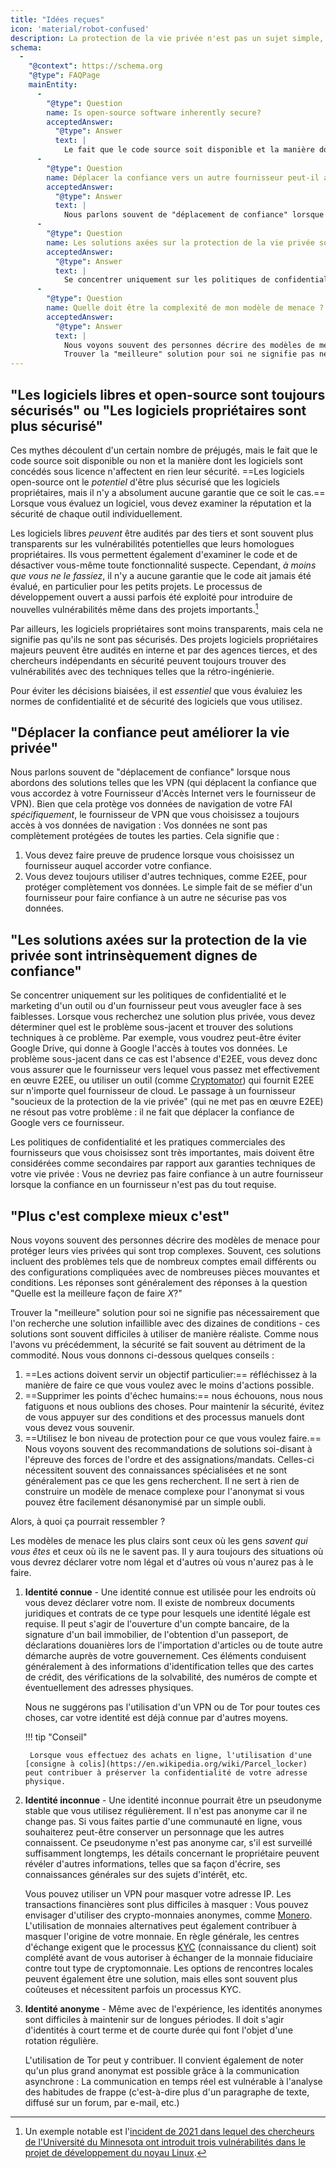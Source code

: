 ```yaml
---
title: "Idées reçues"
icon: 'material/robot-confused'
description: La protection de la vie privée n'est pas un sujet simple, et il est facile de se laisser piéger par les affirmations marketing et autres désinformations.
schema:
  - 
    "@context": https://schema.org
    "@type": FAQPage
    mainEntity:
      - 
        "@type": Question
        name: Is open-source software inherently secure?
        acceptedAnswer:
          "@type": Answer
          text: |
            Le fait que le code source soit disponible et la manière dont le logiciel est concédé sous licence n'ont pas d'incidence intrinsèque sur sa sécurité. Les logiciels libres ont le potentiel d'être plus sûrs que les logiciels propriétaires, mais il n'y a aucune garantie que ce soit le cas. Lorsque vous évaluez un logiciel, vous devez examiner la réputation et la sécurité de chaque outil au cas par cas.
      - 
        "@type": Question
        name: Déplacer la confiance vers un autre fournisseur peut-il améliorer la vie privée ?
        acceptedAnswer:
          "@type": Answer
          text: |
            Nous parlons souvent de "déplacement de confiance" lorsque nous abordons des solutions telles que les VPN (qui déplacent la confiance que vous accordez à votre Fournisseur d'Accès Internet vers le fournisseur de VPN). Bien que cela protège vos données de navigation de votre FAI spécifiquement, le fournisseur de VPN que vous choisissez a toujours accès à vos données de navigation : vos données ne sont pas complètement protégées de toutes les parties.
      - 
        "@type": Question
        name: Les solutions axées sur la protection de la vie privée sont-elles intrinsèquement dignes de confiance ?
        acceptedAnswer:
          "@type": Answer
          text: |
            Se concentrer uniquement sur les politiques de confidentialité et le marketing d'un outil ou d'un fournisseur peut vous aveugler face à ses faiblesses. Lorsque vous recherchez une solution plus privée, vous devez déterminer quel est le problème sous-jacent et trouver des solutions techniques à ce problème. Par exemple, vous voudrez peut-être éviter Google Drive, qui donne à Google l'accès à toutes vos données. Le problème sous-jacent dans ce cas est l'absence d'E2EE, vous devez donc vous assurer que le fournisseur vers lequel vous allez met effectivement en œuvre E2EE, ou utiliser un outil (comme Cryptomator) qui fournit l'E2EE sur n'importe quel fournisseur de cloud. Le passage à un fournisseur "soucieux de la protection de la vie privée" (qui ne met pas en œuvre E2EE) ne résout pas votre problème : il ne fait que déplacer la confiance de Google vers ce fournisseur.
      - 
        "@type": Question
        name: Quelle doit être la complexité de mon modèle de menace ?
        acceptedAnswer:
          "@type": Answer
          text: |
            Nous voyons souvent des personnes décrire des modèles de menace pour protéger leurs vies privées qui sont trop complexes. Souvent, ces solutions incluent des problèmes tels que de nombreux comptes email différents ou des configurations compliquées avec de nombreuses pièces mouvantes et conditions. Les réponses sont généralement des réponses à la question "Quelle est la meilleure façon de faire X ?".
            Trouver la "meilleure" solution pour soi ne signifie pas nécessairement que l'on recherche une solution infaillible avec des dizaines de conditions - ces solutions sont souvent difficiles à utiliser de manière réaliste. Comme nous l'avons vu précédemment, la sécurité se fait souvent au détriment de la commodité.
---
```


## "Les logiciels libres et open-source sont toujours sécurisés" ou "Les logiciels propriétaires sont plus sécurisé"

Ces mythes découlent d'un certain nombre de préjugés, mais le fait que le code source soit disponible ou non et la manière dont les logiciels sont concédés sous licence n'affectent en rien leur sécurité. ==Les logiciels open-source ont le *potentiel* d'être plus sécurisé que les logiciels propriétaires, mais il n'y a absolument aucune garantie que ce soit le cas.== Lorsque vous évaluez un logiciel, vous devez examiner la réputation et la sécurité de chaque outil individuellement.

Les logiciels libres *peuvent* être audités par des tiers et sont souvent plus transparents sur les vulnérabilités potentielles que leurs homologues propriétaires. Ils vous permettent également d'examiner le code et de désactiver vous-même toute fonctionnalité suspecte. Cependant, *à moins que vous ne le fassiez*, il n'y a aucune garantie que le code ait jamais été évalué, en particulier pour les petits projets. Le processus de développement ouvert a aussi parfois été exploité pour introduire de nouvelles vulnérabilités même dans des projets importants.[^1]

Par ailleurs, les logiciels propriétaires sont moins transparents, mais cela ne signifie pas qu'ils ne sont pas sécurisés. Des projets logiciels propriétaires majeurs peuvent être audités en interne et par des agences tierces, et des chercheurs indépendants en sécurité peuvent toujours trouver des vulnérabilités avec des techniques telles que la rétro-ingénierie.

Pour éviter les décisions biaisées, il est *essentiel* que vous évaluiez les normes de confidentialité et de sécurité des logiciels que vous utilisez.

## "Déplacer la confiance peut améliorer la vie privée"

Nous parlons souvent de "déplacement de confiance" lorsque nous abordons des solutions telles que les VPN (qui déplacent la confiance que vous accordez à votre Fournisseur d'Accès Internet vers le fournisseur de VPN). Bien que cela protège vos données de navigation de votre FAI *spécifiquement*, le fournisseur de VPN que vous choisissez a toujours accès à vos données de navigation : Vos données ne sont pas complètement protégées de toutes les parties. Cela signifie que :

1. Vous devez faire preuve de prudence lorsque vous choisissez un fournisseur auquel accorder votre confiance.
2. Vous devez toujours utiliser d'autres techniques, comme E2EE, pour protéger complètement vos données. Le simple fait de se méfier d'un fournisseur pour faire confiance à un autre ne sécurise pas vos données.

## "Les solutions axées sur la protection de la vie privée sont intrinsèquement dignes de confiance"

Se concentrer uniquement sur les politiques de confidentialité et le marketing d'un outil ou d'un fournisseur peut vous aveugler face à ses faiblesses. Lorsque vous recherchez une solution plus privée, vous devez déterminer quel est le problème sous-jacent et trouver des solutions techniques à ce problème. Par exemple, vous voudrez peut-être éviter Google Drive, qui donne à Google l'accès à toutes vos données. Le problème sous-jacent dans ce cas est l'absence d'E2EE, vous devez donc vous assurer que le fournisseur vers lequel vous passez met effectivement en œuvre E2EE, ou utiliser un outil (comme [Cryptomator](../encryption.md#cryptomator-cloud)) qui fournit E2EE sur n'importe quel fournisseur de cloud. Le passage à un fournisseur "soucieux de la protection de la vie privée" (qui ne met pas en œuvre E2EE) ne résout pas votre problème : il ne fait que déplacer la confiance de Google vers ce fournisseur.

Les politiques de confidentialité et les pratiques commerciales des fournisseurs que vous choisissez sont très importantes, mais doivent être considérées comme secondaires par rapport aux garanties techniques de votre vie privée : Vous ne devriez pas faire confiance à un autre fournisseur lorsque la confiance en un fournisseur n'est pas du tout requise.

## "Plus c'est complexe mieux c'est"

Nous voyons souvent des personnes décrire des modèles de menace pour protéger leurs vies privées qui sont trop complexes. Souvent, ces solutions incluent des problèmes tels que de nombreux comptes email différents ou des configurations compliquées avec de nombreuses pièces mouvantes et conditions. Les réponses sont généralement des réponses à la question "Quelle est la meilleure façon de faire *X*?"

Trouver la "meilleure" solution pour soi ne signifie pas nécessairement que l'on recherche une solution infaillible avec des dizaines de conditions - ces solutions sont souvent difficiles à utiliser de manière réaliste. Comme nous l'avons vu précédemment, la sécurité se fait souvent au détriment de la commodité. Nous vous donnons ci-dessous quelques conseils :

1. ==Les actions doivent servir un objectif particulier:== réfléchissez à la manière de faire ce que vous voulez avec le moins d'actions possible.
2. ==Supprimer les points d'échec humains:== nous échouons, nous nous fatiguons et nous oublions des choses. Pour maintenir la sécurité, évitez de vous appuyer sur des conditions et des processus manuels dont vous devez vous souvenir.
3. ==Utilisez le bon niveau de protection pour ce que vous voulez faire.== Nous voyons souvent des recommandations de solutions soi-disant à l'épreuve des forces de l'ordre et des assignations/mandats. Celles-ci nécessitent souvent des connaissances spécialisées et ne sont généralement pas ce que les gens recherchent. Il ne sert à rien de construire un modèle de menace complexe pour l'anonymat si vous pouvez être facilement désanonymisé par un simple oubli.

Alors, à quoi ça pourrait ressembler ?

Les modèles de menace les plus clairs sont ceux où les gens *savent qui vous êtes* et ceux où ils ne le savent pas. Il y aura toujours des situations où vous devrez déclarer votre nom légal et d'autres où vous n'aurez pas à le faire.

1. **Identité connue** - Une identité connue est utilisée pour les endroits où vous devez déclarer votre nom. Il existe de nombreux documents juridiques et contrats de ce type pour lesquels une identité légale est requise. Il peut s'agir de l'ouverture d'un compte bancaire, de la signature d'un bail immobilier, de l'obtention d'un passeport, de déclarations douanières lors de l'importation d'articles ou de toute autre démarche auprès de votre gouvernement. Ces éléments conduisent généralement à des informations d'identification telles que des cartes de crédit, des vérifications de la solvabilité, des numéros de compte et éventuellement des adresses physiques.

    Nous ne suggérons pas l'utilisation d'un VPN ou de Tor pour toutes ces choses, car votre identité est déjà connue par d'autres moyens.

    !!! tip "Conseil"
   
        Lorsque vous effectuez des achats en ligne, l'utilisation d'une [consigne à colis](https://en.wikipedia.org/wiki/Parcel_locker) peut contribuer à préserver la confidentialité de votre adresse physique.

2. **Identité inconnue** - Une identité inconnue pourrait être un pseudonyme stable que vous utilisez régulièrement. Il n'est pas anonyme car il ne change pas. Si vous faites partie d'une communauté en ligne, vous souhaiterez peut-être conserver un personnage que les autres connaissent. Ce pseudonyme n'est pas anonyme car, s'il est surveillé suffisamment longtemps, les détails concernant le propriétaire peuvent révéler d'autres informations, telles que sa façon d'écrire, ses connaissances générales sur des sujets d'intérêt, etc.

    Vous pouvez utiliser un VPN pour masquer votre adresse IP. Les transactions financières sont plus difficiles à masquer : Vous pouvez envisager d'utiliser des crypto-monnaies anonymes, comme [Monero](https://www.getmonero.org/). L'utilisation de monnaies alternatives peut également contribuer à masquer l'origine de votre monnaie. En règle générale, les centres d'échange exigent que le processus [KYC](https://fr.wikipedia.org/wiki/Know_your_customer) (connaissance du client) soit complété avant de vous autoriser à échanger de la monnaie fiduciaire contre tout type de cryptomonnaie. Les options de rencontres locales peuvent également être une solution, mais elles sont souvent plus coûteuses et nécessitent parfois un processus KYC.

3. **Identité anonyme** - Même avec de l'expérience, les identités anonymes sont difficiles à maintenir sur de longues périodes. Il doit s'agir d'identités à court terme et de courte durée qui font l'objet d'une rotation régulière.

    L'utilisation de Tor peut y contribuer. Il convient également de noter qu'un plus grand anonymat est possible grâce à la communication asynchrone : La communication en temps réel est vulnérable à l'analyse des habitudes de frappe (c'est-à-dire plus d'un paragraphe de texte, diffusé sur un forum, par e-mail, etc.)

[^1]: Un exemple notable est l'[incident de 2021 dans lequel des chercheurs de l'Université du Minnesota ont introduit trois vulnérabilités dans le projet de développement du noyau Linux](https://cse.umn.edu/cs/linux-incident).
